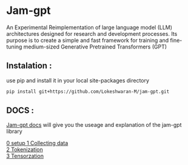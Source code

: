 # Jam-gpt

An Experimental Reimplementation of large language model (LLM) architectures designed for research and development processes. Its purpose is to create a simple and fast framework for training and fine-tuning medium-sized Generative Pretrained Transformers (GPT)

## Instalation :

use pip and install it in your local site-packages directory

```bash
pip install git+https://github.com/Lokeshwaran-M/jam-gpt.git
```

## DOCS :

[Jam-gpt docs](./docs/jam-gpt.md) will give you the useage and explanation of the jam-gpt library  

[0 setup ](./docs/jam-gpt.md#0-setup)
[1 Collecting data](./docs/jam-gpt.md#1-collecting-data)    
[2 Tokenization](./docs/jam-gpt.md#2-tokenization)  
[3 Tensorzation]()